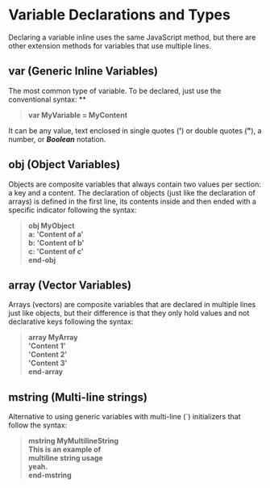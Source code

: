 # Variable Declarations and Types
Declaring a variable inline uses the same JavaScript method, but there are other extension methods for variables that use multiple lines.
## var (Generic Inline Variables)
The most common type of variable. To be declared, just use the conventional syntax: **

> **var MyVariable = MyContent**

It can be any value, text enclosed in single quotes (**'**) or double quotes (**"**), a number, or ***Boolean*** notation.

## obj (Object Variables)
Objects are composite variables that always contain two values per section: a key and a content. The declaration of objects (just like the declaration of arrays) is defined in the first line, its contents inside and then ended with a specific indicator following the syntax:

>**obj MyObject**<br>
>**a: 'Content of a'**<br>
>**b: 'Content of b'**<br>
>**c: 'Content of c'**<br>
>**end-obj**

## array (Vector Variables)
Arrays (vectors) are composite variables that are declared in multiple lines just like objects, but their difference is that they only hold values and not declarative keys following the syntax:

>**array MyArray**<br>
>**'Content 1'**<br>
>**'Content 2'**<br>
>**'Content 3'**<br>
>**end-array**

## mstring (Multi-line strings)
Alternative to using generic variables with multi-line (`) initializers that follow the syntax:

>**mstring MyMultilineString**<br>
>**This is an example of<br>
>multiline string usage<br>
>yeah.**<br>
>**end-mstring**<br>
